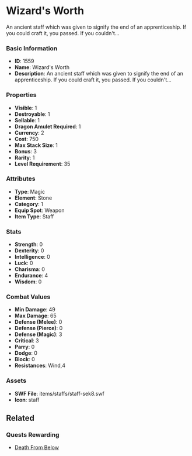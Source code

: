 # Wizard's Worth

An ancient staff which was given to signify the end of an apprenticeship.  If you could craft it, you passed.  If you couldn't...

### Basic Information

- **ID**: 1559
- **Name**: Wizard&#039;s Worth
- **Description**: An ancient staff which was given to signify the end of an apprenticeship.  If you could craft it, you passed.  If you couldn&#039;t...

### Properties

- **Visible**: 1
- **Destroyable**: 1
- **Sellable**: 1
- **Dragon Amulet Required**: 1
- **Currency**: 2
- **Cost**: 750
- **Max Stack Size**: 1
- **Bonus**: 3
- **Rarity**: 1
- **Level Requirement**: 35

### Attributes

- **Type**: Magic
- **Element**: Stone
- **Category**: 1
- **Equip Spot**: Weapon
- **Item Type**: Staff

### Stats

- **Strength**: 0
- **Dexterity**: 0
- **Intelligence**: 0
- **Luck**: 0
- **Charisma**: 0
- **Endurance**: 4
- **Wisdom**: 0

### Combat Values

- **Min Damage**: 49
- **Max Damage**: 65
- **Defense (Melee)**: 0
- **Defense (Pierce)**: 0
- **Defense (Magic)**: 3
- **Critical**: 3
- **Parry**: 0
- **Dodge**: 0
- **Block**: 0
- **Resistances**: Wind,4

### Assets

- **SWF File**: items/staffs/staff-sek8.swf
- **Icon**: staff

## Related

### Quests Rewarding

- [Death From Below](../quests/221-death-from-below.md)

